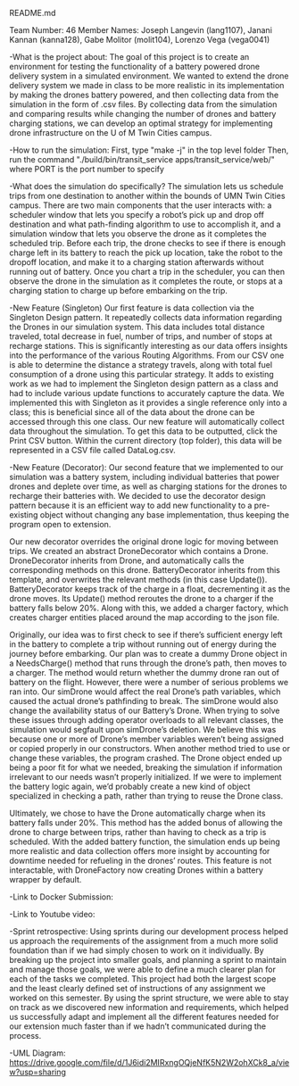 README.md

Team Number: 46
Member Names: Joseph Langevin (lang1107), Janani Kannan (kanna128), Gabe Molitor (molit104), Lorenzo Vega (vega0041)


-What is the project about:
The goal of this project is to create an environment for testing the functionality of a battery powered drone delivery system in a simulated environment. We wanted to extend the drone delivery system we made in class to be more realistic in its implementation by making the drones battery powered, and then collecting data from the simulation in the form of .csv files. By collecting data from the simulation and comparing results while changing the number of drones and battery charging stations, we can develop an optimal strategy for implementing drone infrastructure on the U of M Twin Cities campus.


-How to run the simulation:
First, type "make -j" in the top level folder
Then, run the command "./build/bin/transit_service <PORT> apps/transit_service/web/" where PORT is the port number to specify

-What does the simulation do specifically?
The simulation lets us schedule trips from one destination to another within the bounds of UMN Twin Cities campus. There are two main components that the user interacts with: a scheduler window that lets you specify a robot’s pick up and drop off destination and what path-finding algorithm to use to accomplish it, and a simulation window that lets you observe the drone as it completes the scheduled trip. Before each trip, the drone checks to see if there is enough charge left in its battery to reach the pick up location, take the robot to the dropoff location, and make it to a charging station afterwards without running out of battery. Once you chart a trip in the scheduler, you can then observe the drone in the simulation as it completes the route, or stops at a charging station to charge up before embarking on the trip.

-New Feature (Singleton)
Our first feature is data collection via the Singleton Design pattern. It repeatedly collects data information regarding the Drones in our simulation system. This data includes total distance traveled, total decrease in fuel, number of trips, and number of stops at recharge stations. This is significantly interesting as our data offers insights into the performance of the various Routing Algorithms. From our CSV one is able to determine the distance a strategy travels, along with total fuel consumption of a drone using this particular strategy. It adds to existing work as we had to implement the Singleton design pattern as a class and had to include various update functions to accurately capture the data. We implemented this with Singleton as it provides a single reference only into a class; this is beneficial since all of the data about the drone can be accessed through this one class. Our new feature will automatically collect data throughout the simulation. To get this data to be outputted, click the Print CSV button. Within the current directory (top folder), this data will be represented in a CSV file called DataLog.csv.

-New Feature (Decorator):
Our second feature that we implemented to our simulation was a battery system, including individual batteries that power drones and deplete over time, as well as charging stations for the drones to recharge their batteries with. We decided to use the decorator design pattern because it is an efficient way to add new functionality to a pre-existing object without changing any base implementation, thus keeping the program open to extension. 

Our new decorator overrides the original drone logic for moving between trips. We created an abstract DroneDecorator which contains a Drone. DroneDecorator inherits from Drone, and automatically calls the corresponding methods on this drone. BatteryDecorator inherits from this template, and overwrites the relevant methods (in this case Update()). BatteryDecorator keeps track of the charge in a float, decrementing it as the drone moves. Its Update() method reroutes the drone to a charger if the battery falls below 20%. Along with this, we added a charger factory, which creates charger entities placed around the map according to the json file.

Originally, our idea was to first check to see if there’s sufficient energy left in the battery to complete a trip without running out of energy during the journey before embarking.  Our plan was to create a dummy Drone object in a NeedsCharge() method that runs through the drone’s path, then moves to a charger. The method would return whether the dummy drone ran out of battery on the flight. However, there were a number of serious problems we ran into. Our simDrone would affect the real Drone’s path variables, which caused the actual drone’s pathfinding to break. The simDrone would also change the availability status of our Battery’s Drone. When trying to solve these issues through adding operator overloads to all relevant classes, the simulation would segfault upon simDrone’s deletion. We believe this was because one or more of Drone’s member variables weren’t being assigned or copied properly in our constructors. When another method tried to use or change these variables, the program crashed. The Drone object ended up being a poor fit for what we needed, breaking the simulation if information irrelevant to our needs wasn’t properly initialized. If we were to implement the battery logic again, we’d probably create a new kind of object specialized in checking a path, rather than trying to reuse the Drone class.

Ultimately, we chose to have the Drone automatically charge when its battery falls under 20%. This method has the added bonus of allowing the drone to charge between trips, rather than having to check as a trip is scheduled. With the added battery function, the simulation ends up being more realistic and data collection offers more insight by accounting for downtime needed for refueling in the  drones’ routes. This feature is not interactable, with DroneFactory now creating Drones within a battery wrapper by default.

-Link to Docker Submission:

-Link to Youtube video:

-Sprint retrospective:
Using sprints during our development process helped us approach the requirements of the assignment from a much more solid foundation than if we had simply chosen to work on it individually. By breaking up the project into smaller goals, and planning a sprint to maintain and manage those goals, we were able to define a much clearer plan for each of the tasks we completed. This project had both the largest scope and the least clearly defined set of instructions of any assignment we worked on this semester. By using the sprint structure, we were able to stay on track as we discovered new information and requirements, which helped us successfully adapt and implement all the different features needed for our extension much faster than if we hadn’t communicated during the process.

-UML Diagram: https://drive.google.com/file/d/1J6idi2MIRxngOQjeNfK5N2W2ohXCk8_a/view?usp=sharing


